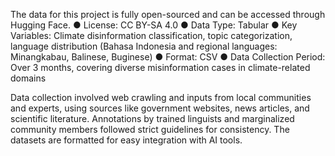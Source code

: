 The data for this project is fully open-sourced and can be accessed through Hugging Face.
 ● License: CC BY-SA 4.0
 ● Data Type: Tabular
 ● Key Variables: Climate disinformation classification, topic categorization, language distribution (Bahasa Indonesia and regional languages: Minangkabau, Balinese, Buginese)
 ● Format: CSV
 ● Data Collection Period: Over 3 months, covering diverse misinformation cases in climate-related domains
 
 Data collection involved web crawling and inputs from local communities and experts, using sources like government websites, news articles, and scientific literature. Annotations by trained linguists and marginalized community members followed strict guidelines for consistency. The datasets are formatted for easy integration with AI tools.